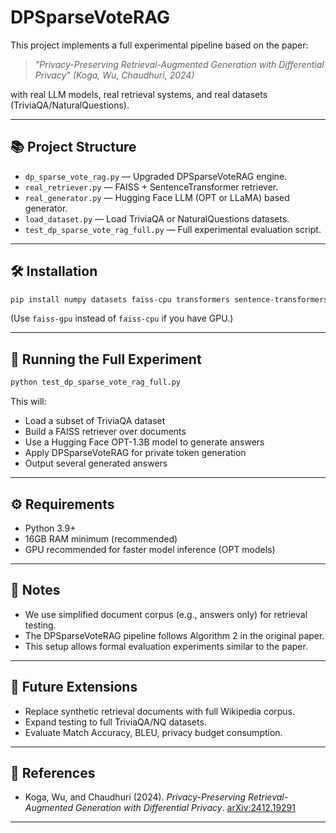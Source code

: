 # DPSparseVoteRAG

This project implements a full experimental pipeline based on the paper:

> *"Privacy-Preserving Retrieval-Augmented Generation with Differential Privacy" (Koga, Wu, Chaudhuri, 2024)*

with real LLM models, real retrieval systems, and real datasets (TriviaQA/NaturalQuestions).

---

## 📚 Project Structure

- `dp_sparse_vote_rag.py` — Upgraded DPSparseVoteRAG engine.
- `real_retriever.py` — FAISS + SentenceTransformer retriever.
- `real_generator.py` — Hugging Face LLM (OPT or LLaMA) based generator.
- `load_dataset.py` — Load TriviaQA or NaturalQuestions datasets.
- `test_dp_sparse_vote_rag_full.py` — Full experimental evaluation script.

---

## 🛠 Installation

```bash
pip install numpy datasets faiss-cpu transformers sentence-transformers
```
(Use `faiss-gpu` instead of `faiss-cpu` if you have GPU.)

---

## 📄 Running the Full Experiment

```bash
python test_dp_sparse_vote_rag_full.py
```

This will:
- Load a subset of TriviaQA dataset
- Build a FAISS retriever over documents
- Use a Hugging Face OPT-1.3B model to generate answers
- Apply DPSparseVoteRAG for private token generation
- Output several generated answers

---

## ⚙️ Requirements

- Python 3.9+
- 16GB RAM minimum (recommended)
- GPU recommended for faster model inference (OPT models)

---

## 📢 Notes

- We use simplified document corpus (e.g., answers only) for retrieval testing.
- The DPSparseVoteRAG pipeline follows Algorithm 2 in the original paper.
- This setup allows formal evaluation experiments similar to the paper.

---

## 🧠 Future Extensions

- Replace synthetic retrieval documents with full Wikipedia corpus.
- Expand testing to full TriviaQA/NQ datasets.
- Evaluate Match Accuracy, BLEU, privacy budget consumption.

---

## 📖 References

- Koga, Wu, and Chaudhuri (2024). *Privacy-Preserving Retrieval-Augmented Generation with Differential Privacy*. [arXiv:2412.19291](https://arxiv.org/pdf/2412.04697)

---

